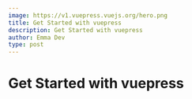 ```yaml
---
image: https://v1.vuepress.vuejs.org/hero.png
title: Get Started with vuepress
description: Get Started with vuepress
author: Emma Dev
type: post
---
```


# Get Started with vuepress